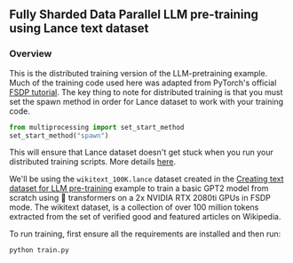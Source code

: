 ## Fully Sharded Data Parallel LLM pre-training using Lance text dataset

### Overview
This is the distributed training version of the LLM-pretraining example. Much of the training code used here was adapted from PyTorch's official [FSDP tutorial](https://pytorch.org/tutorials/intermediate/FSDP_tutorial.html). The key thing to note for distributed training is that you must set the spawn method in order for Lance dataset to work with your training code.

```python
from multiprocessing import set_start_method
set_start_method("spawn")
```

This will ensure that Lance dataset doesn't get stuck when you run your distributed training scripts. More details [here](https://github.com/lancedb/lance/issues/2204).

We'll be using the `wikitext_100K.lance` dataset created in the [Creating text dataset for LLM pre-training](https://colab.research.google.com/github/lancedb/lance-deeplearning-recipes/blob/main/examples/wikitext-llm-dataset/wikitext-llm-dataset.ipynb) example to train a basic GPT2 model from scratch using 🤗 transformers on a 2x NVIDIA RTX 2080ti GPUs in FSDP mode. The wikitext dataset, is a collection of over 100 million tokens extracted from the set of verified good and featured articles on Wikipedia.

To run training, first ensure all the requirements are installed and then run:

```shell
python train.py
```